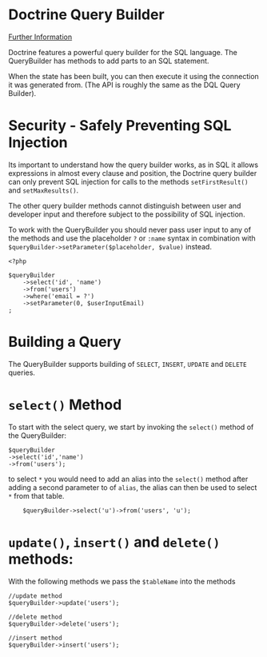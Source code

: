 # Doctrine Query Builder

<a href="https://www.doctrine-project.org/projects/doctrine-dbal/en/current/reference/query-builder.html">Further Information</a>

Doctrine features a powerful query builder for the SQL language. The QueryBuilder has
methods to add parts to an SQL statement.

When the state has been built, you can then execute it using the connection it was
generated from. (The API is roughly the same as the DQL Query Builder).

# Security - Safely Preventing SQL Injection
Its important to understand how the query builder works, as in SQL it allows expressions in almost
every clause and position, the Doctrine query builder can only prevent SQL injection
for calls to the methods `setFirstResult()` and `setMaxResults()`.

The other query builder methods cannot distinguish between user and developer input and therefore
subject to the possibility of SQL injection.

To work with the QueryBuilder you should never pass user input to any of the methods
and use the placeholder `?` or `:name` syntax in combination with 
`$queryBuilder->setParameter($placeholder, $value)` instead.


```
<?php

$queryBuilder
    ->select('id', 'name')
    ->from('users')
    ->where('email = ?')
    ->setParameter(0, $userInputEmail)
;
```

# Building a Query

The QueryBuilder supports building of `SELECT`, `INSERT`, `UPDATE` and `DELETE` queries.

# `select()` Method

To start with the select query, we start by invoking the `select()` method of the QueryBuilder:

```
$queryBuilder
->select('id','name')
->from('users');
```

to select `*` you would need to add an alias into the `select()` method after adding
a second parameter to of `alias`, the alias can then be used to select `*` from that table.

```
    $queryBuilder->select('u')->from('users', 'u');
```

# `update()`, `insert()` and `delete()` methods:

With the following methods we pass the `$tableName` into the methods

```
//update method
$queryBuilder->update('users');

//delete method
$queryBuilder->delete('users');

//insert method
$queryBuilder->insert('users');
```
